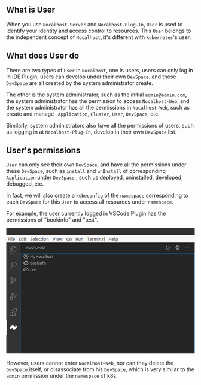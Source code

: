 ## What is User

When you use `Nocalhost-Server` and `Nocalhost-Plug-In`, `User` is used to identify your identity and access control to resources. This `User` belongs to the independent concept of `Nocalhost`, it's different with `kubernetes`'s user.



## What does User do

There are two types of `User` in `Nocalhost`, one is users, users can only log in in IDE Plugin, users can develop under their own `DevSpace`. and these `DevSpace` are all created by the system administrator create.



The other is the system administrator, such as the initial `admin@admin.com`, the system administrator has the permission to access `Nocalhost-Web`, and the system administrator has all the permissions in `Nocalhost-Web`, such as create and manage  ` Application`, `Cluster`,  `User`,  `DevSpace`, etc. 



Similarly, system administrators also have all the permissions of users, such as logging in at `Nocalhost-Plug-In`, develop in their own `DevSpace` list.



## User's permissions

`User` can only see their own `DevSpace`, and have all the permissions under these `DevSpace`, such as `install` and `unInstall` of corresponding `Application` under `DevSpace` , such us deployed, uninstalled, developed, debugged, etc.



In fact, we will also create a `kubeconfig` of the `namespace` corresponding to each `DevSpace` for this `User` to access all resources under `namespace`.



For example, the user currently logged in VSCode Plugin has the permissions of "bookinfo" and "test".

![](../assets/images/concept/user-space-list.png)



However, users cannot enter `Nocalhost-Web`, nor can they delete the `DevSpace` itself, or disassociate from his `DevSpace`, which is very similar to the `admin` permission under the  `namespace` of k8s.

